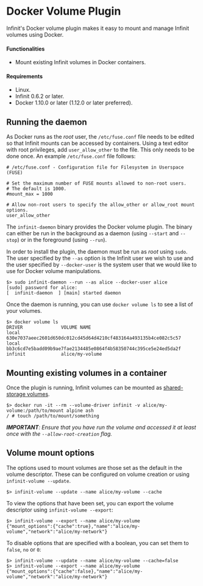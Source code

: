 Docker Volume Plugin
====================

Infinit's Docker volume plugin makes it easy to mount and manage Infinit volumes using Docker.

#### Functionalities

- Mount existing Infinit volumes in Docker containers.

#### Requirements

- Linux.
- Infinit 0.6.2 or later.
- Docker 1.10.0 or later (1.12.0 or later preferred).

Running the daemon
------------------

As Docker runs as the *root* user, the `/etc/fuse.conf` file needs to be edited so that Infinit mounts can be accessed by containers. Using a text editor with root privileges, add `user_allow_other` to the file. This only needs to be done once. An example `/etc/fuse.conf` file follows:

```
# /etc/fuse.conf - Configuration file for Filesystem in Userspace (FUSE)

# Set the maximum number of FUSE mounts allowed to non-root users.
# The default is 1000.
#mount_max = 1000

# Allow non-root users to specify the allow_other or allow_root mount options.
user_allow_other

```

The `infinit-daemon` binary provides the Docker volume plugin. The binary can either be run in the background as a daemon (using `--start` and `--stop`) or in the foreground (using `--run`).

In order to install the plugin, the daemon must be run as _root_ using `sudo`. The user specified by the `--as` option is the Infinit user we wish to use and the user specified by `--docker-user` is the system user that we would like to use for Docker volume manipulations.

```
$> sudo infinit-daemon --run --as alice --docker-user alice
[sudo] password for alice:
[  infinit-daemon  ] [main] started daemon
```

Once the daemon is running, you can use `docker volume ls` to see a list of your volumes.

```
$> docker volume ls
DRIVER              VOLUME NAME
local               630e7037aeec2601d650dc012cd45d64d4210cf483164a493135b4ce082c5c57
local               bb3c6cd7e5badd09b9ae7fae2134485e0864f4b58350744c395ce5e24ed5da2f
infinit             alice/my-volume

```

Mounting existing volumes in a container
----------------------------------------

Once the plugin is running, Infinit volumes can be mounted as [shared-storage volumes](https://docs.docker.com/engine/tutorials/dockervolumes#mount-a-shared-storage-volume-as-a-data-volume).

```
$> docker run -it --rm --volume-driver infinit -v alice/my-volume:/path/to/mount alpine ash
/ # touch /path/to/mount/something

```

_**IMPORTANT**: Ensure that you have run the volume and accessed it at least once with the `--allow-root-creation` flag._

Volume mount options
--------------------

The options used to mount volumes are those set as the default in the volume descriptor. These can be configured on volume creation or using `infinit-volume --update`.

```
$> infinit-volume --update --name alice/my-volume --cache
```

To view the options that have been set, you can export the volume descriptor using `infinit-volume --export`:

```
$> infinit-volume --export --name alice/my-volume
{"mount_options":{"cache":true},"name":"alice/my-volume","network":"alice/my-network"}
```

To disable options that are specified with a boolean, you can set them to `false`, `no` or `0`:

```
$> infinit-volume --update --name alice/my-volume --cache=false
$> infinit-volume --export --name alice/my-volume
{"mount_options":{"cache":false},"name":"alice/my-volume","network":"alice/my-network"}
```

